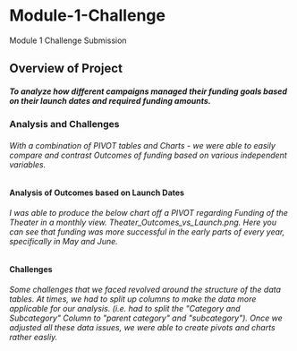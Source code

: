 # Module-1-Challenge
Module 1 Challenge Submission

## Overview of Project
##### To analyze how different campaigns managed their funding goals based on their launch dates and required funding amounts.

### Analysis and Challenges

###### With a combination of PIVOT tables and Charts - we were able to easily compare and contrast Outcomes of funding based on various independent variables. 

#### Analysis of Outcomes based on Launch Dates

###### I was able to produce the below chart off a PIVOT regarding Funding of the Theater in a monthly view. Theater_Outcomes_vs_Launch.png. Here you can see that funding was more successful in the early parts of every year, specifically in May and June.

#### Challenges

###### Some challenges that we faced revolved around the structure of the data tables. At times, we had to split up columns to make the data more applicable for our analysis. (i.e. had to split the "Category and Subcategory" Column to "parent category" and "subcategory"). Once we adjusted all these data issues, we were able to create pivots and charts rather easliy.

